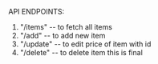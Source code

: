 
API ENDPOINTS:

1. "/items" -- to fetch all items
2. "/add" -- to add new item
3. "/update" -- to edit price of item with id
4. "/delete" -- to delete item
this is final
